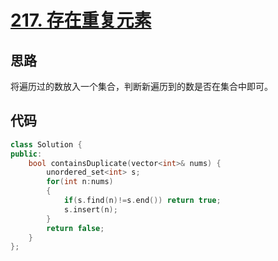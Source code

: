 # [217. 存在重复元素](https://leetcode-cn.com/problems/contains-duplicate/)

## 思路
将遍历过的数放入一个集合，判断新遍历到的数是否在集合中即可。

## 代码
```cpp
class Solution {
public:
    bool containsDuplicate(vector<int>& nums) {
        unordered_set<int> s;
        for(int n:nums)
        {
            if(s.find(n)!=s.end()) return true;
            s.insert(n);
        }
        return false;
    }
};
```